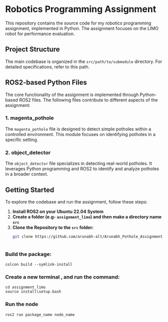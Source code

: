 # Robotics Programming Assignment

This repository contains the source code for my robotics programming assignment, implemented in Python. The assignment focuses on the LIMO robot for performance evaluation.

## Project Structure

The main codebase is organized in the `src/path/to/submodule` directory. For detailed specifications, refer to this path.

## ROS2-based Python Files

The core functionality of the assignment is implemented through Python-based ROS2 files. The following files contribute to different aspects of the assignment:

### 1. magenta_pothole

The `magenta_pothole` file is designed to detect simple potholes within a controlled environment. This module focuses on identifying potholes in a specific setting.

### 2. object_detector

The `object_detector` file specializes in detecting real-world potholes. It leverages Python programming and ROS2 to identify and analyze potholes in a broader context.

## Getting Started

To explore the codebase and run the assignment, follow these steps:


1. **Install ROS2 on your Ubuntu 22.04 System**
2. **Create a folder (e.g- `assignment_limo`) and then make a directory name `src`** 
3. **Clone the Repository to the `src` folder:**
   ```bash
   git clone https://github.com/arunabh-alt/Arunabh_Pothole_Assignment_27674565.git
  
### Build the package:
    colcon build --symlink-install
### Create a new terminal , and run the command: 
    cd assignment_limo
    source install\setup.bash  
### Run the node
    ros2 run package_name node_name

